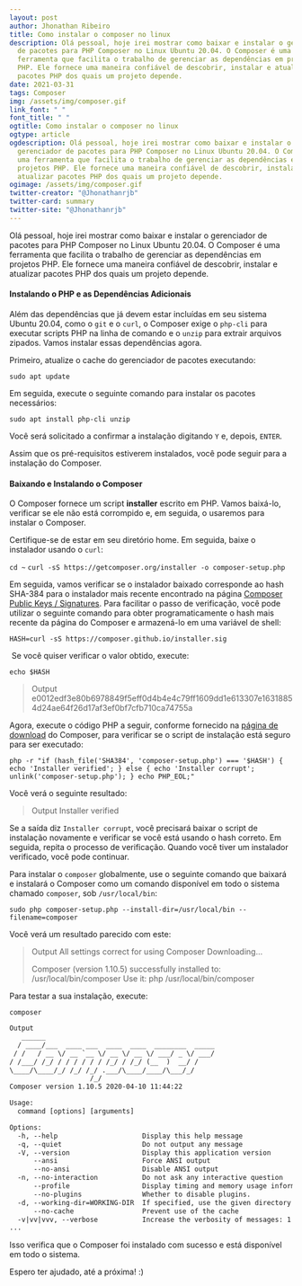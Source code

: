 ```yaml
---
layout: post
author: Jhonathan Ribeiro
title: Como instalar o composer no linux
description: Olá pessoal, hoje irei mostrar como baixar e instalar o gerenciador
  de pacotes para PHP Composer no Linux Ubuntu 20.04. O Composer é uma
  ferramenta que facilita o trabalho de gerenciar as dependências em projetos
  PHP. Ele fornece uma maneira confiável de descobrir, instalar e atualizar
  pacotes PHP dos quais um projeto depende.
date: 2021-03-31
tags: Composer
img: /assets/img/composer.gif
link_font: " "
font_title: " "
ogtitle: Como instalar o composer no linux
ogtype: article
ogdescription: Olá pessoal, hoje irei mostrar como baixar e instalar o
  gerenciador de pacotes para PHP Composer no Linux Ubuntu 20.04. O Composer é
  uma ferramenta que facilita o trabalho de gerenciar as dependências em
  projetos PHP. Ele fornece uma maneira confiável de descobrir, instalar e
  atualizar pacotes PHP dos quais um projeto depende.
ogimage: /assets/img/composer.gif
twitter-creator: "@Jhonathanrjb"
twitter-card: summary
twitter-site: "@Jhonathanrjb"
---
```

Olá pessoal, hoje irei mostrar como baixar e instalar o gerenciador de pacotes para PHP Composer no Linux Ubuntu 20.04. O Composer é uma ferramenta que facilita o trabalho de gerenciar as dependências em projetos PHP. Ele fornece uma maneira confiável de descobrir, instalar e atualizar pacotes PHP dos quais um projeto depende.

#### **Instalando o PHP e as Dependências Adicionais**

Além das dependências que já devem estar incluídas em seu sistema Ubuntu 20.04, como o `git` e o `curl`, o Composer exige o `php-cli` para executar scripts PHP na linha de comando e o `unzip` para extrair arquivos zipados. Vamos instalar essas dependências agora.

Primeiro, atualize o cache do gerenciador de pacotes executando:

`sudo apt update`

Em seguida, execute o seguinte comando para instalar os pacotes necessários:

`sudo apt install php-cli unzip`

Você será solicitado a confirmar a instalação digitando `Y` e, depois, `ENTER`.

Assim que os pré-requisitos estiverem instalados, você pode seguir para a instalação do Composer.

#### **Baixando e Instalando o Composer**

O Composer fornece um script **installer** escrito em PHP. Vamos baixá-lo, verificar se ele não está corrompido e, em seguida, o usaremos para instalar o Composer.

Certifique-se de estar em seu diretório home. Em seguida, baixe o instalador usando o `curl`:

`cd ~`
`curl -sS https://getcomposer.org/installer -o composer-setup.php`

Em seguida, vamos verificar se o instalador baixado corresponde ao hash SHA-384 para o instalador mais recente encontrado na página [Composer Public Keys / Signatures](https://composer.github.io/pubkeys.html). Para facilitar o passo de verificação, você pode utilizar o seguinte comando para obter programaticamente o hash mais recente da página do Composer e armazená-lo em uma variável de shell:

`HASH=curl -sS https://composer.github.io/installer.sig`

 Se você quiser verificar o valor obtido, execute:

`echo $HASH`

> Output
> e0012edf3e80b6978849f5eff0d4b4e4c79ff1609dd1e613307e16318854d24ae64f26d17af3ef0bf7cfb710ca74755a

Agora, execute o código PHP a seguir, conforme fornecido na [página de download](https://getcomposer.org/download/) do Composer, para verificar se o script de instalação está seguro para ser executado:

`php -r "if (hash_file('SHA384', 'composer-setup.php') === '$HASH') { echo 'Installer verified'; } else { echo 'Installer corrupt'; unlink('composer-setup.php'); } echo PHP_EOL;"`

Você verá o seguinte resultado:

> Output Installer verified

Se a saída diz `Installer corrupt`, você precisará baixar o script de instalação novamente e verificar se você está usando o hash correto. Em seguida, repita o processo de verificação. Quando você tiver um instalador verificado, você pode continuar.

Para instalar o `composer` globalmente, use o seguinte comando que baixará e instalará o Composer como um comando disponível em todo o sistema chamado `composer`, sob `/usr/local/bin`:

`sudo php composer-setup.php --install-dir=/usr/local/bin --filename=composer`

Você verá um resultado parecido com este:

> Output
> All settings correct for using Composer
> Downloading...
>
> Composer (version 1.10.5) successfully installed to: /usr/local/bin/composer
> Use it: php /usr/local/bin/composer

Para testar a sua instalação, execute:

`composer`

```svg
Output
   ______
  / ____/___  ____ ___  ____  ____  ________  _____
 / /   / __ \/ __ `__ \/ __ \/ __ \/ ___/ _ \/ ___/
/ /___/ /_/ / / / / / / /_/ / /_/ (__  )  __/ /
\____/\____/_/ /_/ /_/ .___/\____/____/\___/_/
                    /_/
Composer version 1.10.5 2020-04-10 11:44:22

Usage:
  command [options] [arguments]

Options:
  -h, --help                     Display this help message
  -q, --quiet                    Do not output any message
  -V, --version                  Display this application version
      --ansi                     Force ANSI output
      --no-ansi                  Disable ANSI output
  -n, --no-interaction           Do not ask any interactive question
      --profile                  Display timing and memory usage information
      --no-plugins               Whether to disable plugins.
  -d, --working-dir=WORKING-DIR  If specified, use the given directory as working directory.
      --no-cache                 Prevent use of the cache
  -v|vv|vvv, --verbose           Increase the verbosity of messages: 1 for normal output, 2 for more verbose output and 3 for debug
...
```

Isso verifica que o Composer foi instalado com sucesso e está disponível em todo o sistema.

Espero ter ajudado, até a próxima! :)